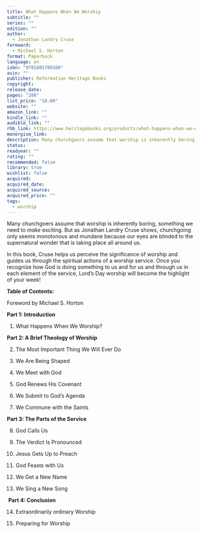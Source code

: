 ```yaml
---
title: What Happens When We Worship
subtitle: ""
series: ""
edition: ""
author:
  - Jonathan Landry Cruse
foreward:
  - Michael S. Horton
format: Paperback
language: en
isbn: "9781601788160"
asin: ""
publisher: Reformation Heritage Books
copyright: 
release_date: 
pages: "200"
list_price: "18.00"
website: ""
amazon_link: ""
kindle_link: ""
audible_link: ""
rhb_link: https://www.heritagebooks.org/products/what-happens-when-we-worship-cruse.html
monergism_link: 
description: Many churchgoers assume that worship is inherently boring, something we need to make exciting. But as Jonathan Landry Cruse shows, churchgoing only seems monotonous and mundane because our eyes are blinded to the supernatural wonder that is taking place all around us.In this book, Cruse helps us perceive the significance of worship and guides us through the spiritual actions of a worship service. Once you recognize how God is doing something to us and for us and through us in each element of the service, Lord’s Day worship will become the highlight of your week!
status: 
readyear: ""
rating: ""
recommended: false
library: true
wishlist: false
acquired: 
acquired_date: 
acquired_source: 
acquired_price: ""
tags:
  - worship
---
```

Many churchgoers assume that worship is inherently boring, something we need to _make_ exciting. But as Jonathan Landry Cruse shows, churchgoing only seems monotonous and mundane because our eyes are blinded to the supernatural wonder that is taking place all around us.

In this book, Cruse helps us perceive the significance of worship and guides us through the spiritual actions of a worship service. Once you recognize how God is doing something to us and for us and through us in each element of the service, Lord’s Day worship will become the highlight of your week!

**Table of Contents:**

Foreword by Michael S. Horton

**Part 1: Introduction**

1. What Happens When We Worship?

**Part 2: A Brief Theology of Worship**

2. The Most Important Thing We Will Ever Do

3. We Are Being Shaped

4. We Meet with God

5. God Renews His Covenant

6. We Submit to God’s Agenda

7. We Commune with the Saints

**Part 3: The Parts of the Service**

8. God Calls Us

9. The Verdict Is Pronounced

10. Jesus Gets Up to Preach

11. God Feasts with Us

12. We Get a New Name

13. We Sing a New Song

 **Part 4: Conclusion**

14. Extraordinarily ordinary Worship

15. Preparing for Worship